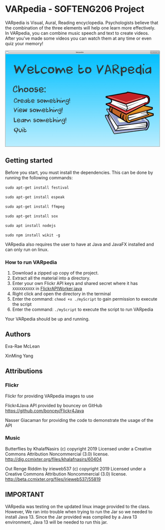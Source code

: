 # VARpedia - SOFTENG206 Project

VARpedia is Visual, Aural, Reading encyclopedia. Psychologists believe that the combination of the three elements will help one learn more effectively. In VARpedia, you can combine music speech and text to create videos. After you've made some videos you can watch them at any time or even quiz your memory! 

![alt text](MainMenu.png)

## Getting started

Before you start, you must install the dependencies. This can be done by running the following commands:

`sudo apt-get install festival`

`sudo apt-get install espeak`

`sudo apt-get install ffmpeg`

`sudo apt-get install sox`

`sudo apt install nodejs`

`sudo npm install wikit -g`

VARpedia also requires the user to have at Java and JavaFX installed and can only run on linux.

### How to run VARpedia

1. Download a zipped up copy of the project. 
2. Extract all the material into a directory.
3. Enter your own Flickr API keys and shared secret where it has `XXXXXXXXXX` in [FlickrAPIWorker.java](https://github.com/Chuppay/VARPedia_App/blob/master/src/VARpedia/workers/APIFlickrWorker.java)
4. Right click and open the directory in the terminal
5. Enter the command: `chmod +x ./myScript` to gain permission to execute the script
6. Enter the command: `./myScript` to execute the script to run VARpedia

Your VARpedia should be up and running. 

## Authors

Eva-Rae McLean

XinMing Yang


## Attributions

### Flickr

Flickr for providing VARpedia images to use

Flickr4Java API provided by bouncey on GitHub https://github.com/boncey/Flickr4Java

Nasser Giacaman for providing the code to demonstrate the usage of the API

### Music

Butterflies by KhalafNasirs (c) copyright 2019 Licensed under a Creative Commons Attribution Noncommercial (3.0) license. http://dig.ccmixter.org/files/khalafnasirs/60404

Out Renge Riddim by irieweb537 (c) copyright 2019 Licensed under a Creative Commons Attribution Noncommercial (3.0) license. http://beta.ccmixter.org/files/irieweb537/55819


## IMPORTANT

VARpedia was testing on the updated linux image provided to the class. However, We ran into trouble when trying to run the Jar so we needed to install Java 13. Since the Jar provided was compiled by a Java 13 environment, Java 13 will be needed to run this jar. 

